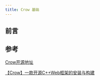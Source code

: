 ```yaml
---
title: Crow 基础
---
```


## 前言

## 参考

[Crow开源地址](https://github.com/CrowCpp/Crow)

[【Crow】一款开源C++Web框架的安装与构建](https://cloud.tencent.com/developer/article/2286132)